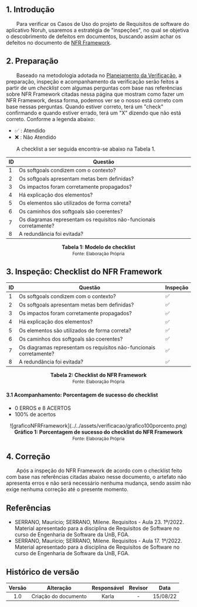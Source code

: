 ## 1. Introdução

&emsp;&emsp;Para verificar os Casos de Uso do projeto de Requisitos de software do aplicativo Noruh, usaremos a estratégia de "inspeções", no qual se objetiva o descobrimento de defeitos em documentos, buscando assim achar os defeitos no documento de [NFR Framework](../../modelagem/nfrframework.md).

## 2. Preparação

&emsp;&emsp;Baseado na metodologia adotada no [Planejamento da Verificação](planejamento.md), a preparação, inspeção e acompanhamento da verificação serão feitos a partir de um *checklist* com algumas perguntas com base nas referências sobre NFR Framework citadas nessa página que mostram como fazer um NFR Framework, dessa forma, podemos ver se o nosso está correto com base nessas perguntas. Quando estiver correto, terá um "check" confirmando e quando estiver errado, terá um "X" dizendo que não está correto. Conforme a legenda abaixo:

- ✅ : Atendido
- ❌ : Não Atendido

&emsp;&emsp;A checklist a ser seguida encontra-se abaixo na Tabela 1.

| ID | Questão |
|-----------|-------------|
| 1 | Os softgoals condizem com o contexto? |
| 2 | Os softgoals apresentam metas bem definidas? | 
| 3 | Os impactos foram corretamente propagados? |
| 4 | Há explicação dos elementos? |
| 5 | Os elementos são utilizados de forma correta? |
| 6 | Os caminhos dos softgoals são coerentes? |
| 7 | Os diagramas representam os requisitos não-funcionais corretamente? |
| 8 | A redundância foi evitada? |

<figcaption align='center'>
    <b>Tabela 1: Modelo de checklist</b>
    <br><small> Fonte: Elaboração Própria </small>
</figcaption>

## 3. Inspeção: Checklist do NFR Framework

| ID | Questão | Inspeção |
|-----------|-------------|-------------|
| 1 | Os softgoals condizem com o contexto? | ✅ |
| 2 | Os softgoals apresentam metas bem definidas? | ✅ |
| 3 | Os impactos foram corretamente propagados? | ✅ |
| 4 | Há explicação dos elementos? | ✅ |
| 5 | Os elementos são utilizados de forma correta? | ✅ |
| 6 | Os caminhos dos softgoals são coerentes? | ✅ |
| 7 | Os diagramas representam os requisitos não-funcionais corretamente? | ✅ |
| 8 | A redundância foi evitada? | ✅ |

<figcaption align='center'>
    <b>Tabela 2: Checklist do NFR Framework </b>
    <br><small> Fonte: Elaboração Própria </small>
</figcaption>

#### 3.1 Acompanhamento: Porcentagem de sucesso do checklist
- 0 ERROS e 8 ACERTOS
- 100% de acertos

<center>![graficoNFRFramework](../../assets/verificacao/grafico100porcento.png)</center>

<figcaption align='center'>
    <b>Gráfico 1: Porcentagem de sucesso do checklist do NFR Framework </b>
    <br><small> Fonte: Elaboração Própria </small>
</figcaption>

## 4. Correção

&emsp;&emsp;Após a inspeção do NFR Framework de acordo com o checklist feito com base nas referências citadas abaixo nesse documento, o artefato não apresenta erros e não será necessário nenhuma mudança, sendo assim não exige nenhuma correção até o presente momento.

## Referências
- SERRANO, Maurício; SERRANO, Milene. Requisitos - Aula 23. 1º/2022. Material apresentado para a disciplina de Requisitos de Software no curso de Engenharia de Software da UnB, FGA.
- SERRANO, Maurício; SERRANO, Milene. Requisitos - Aula 17. 1º/2022. Material apresentado para a disciplina de Requisitos de Software no curso de Engenharia de Software da UnB, FGA.

## Histórico de versão
| Versão |      Alteração      | Responsável |           Revisor            |   Data   | 
| :----: | :-----------------: | :---------: | :--------------------------: | :------: | 
|  1.0   |      Criação do documento          |    Karla   |       -        | 15/08/22 |
